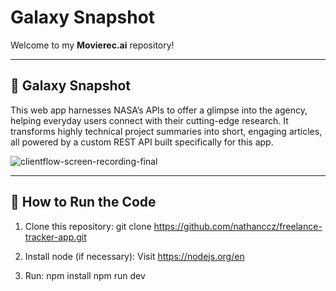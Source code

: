 # Galaxy Snapshot

Welcome to my **Movierec.ai** repository!

---

## 📜 Galaxy Snapshot

This web app harnesses NASA’s APIs to offer a glimpse into the agency, helping everyday users connect with their cutting-edge research. It transforms highly technical project summaries into short, engaging articles, all powered by a custom REST API built specifically for this app.

![clientflow-screen-recording-final](https://github.com/user-attachments/assets/0440a88d-3854-4b1c-b27f-95a195c41e1c)

---

## 🔧 How to Run the Code

1. Clone this repository:
   git clone https://github.com/nathanccz/freelance-tracker-app.git

2. Install node (if necessary):
   Visit https://nodejs.org/en

3. Run:
   npm install
   npm run dev
